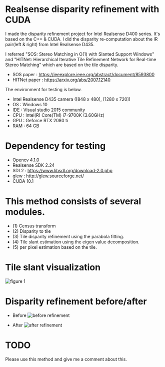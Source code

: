 # Realsense disparity refinement with CUDA

I made the disparity refinement project for Intel Realsense D400 series. It's based on the C++ & CUDA.
I did the disparity re-computation about the IR pair(left & right) from Intel Realsense D435.

I referred "SOS: Stereo Matching in O(1) with Slanted Support Windows" and "HITNet: Hierarchical Iterative Tile Refinement Network for Real-time Stereo Matching" which are based on the tile disparity.

- SOS paper : https://ieeexplore.ieee.org/abstract/document/8593800
- HITNet paper : https://arxiv.org/abs/2007.12140


The environment for testing is below.
- Intel Realsense D435 camera ([848 x 480], [1280 x 720])
- OS : Windows 10
- IDE : Visual studio 2015 community
- CPU : Intel(R) Core(TM) i7-9700K (3.60GHz)
- GPU : Geforce RTX 2080 ti
- RAM : 64 GB

# Dependency for testing
- Opencv 4.1.0
- Realsense SDK 2.24
- SDL2 : https://www.libsdl.org/download-2.0.php
- glew : http://glew.sourceforge.net/
- CUDA 10.1

# This method consists of several modules.

- (1) Census transform
- (2) Disparity to tile
- (3) Tile disparity refinement using the parabola fitting.
- (4) Tile slant estimation using the eigen value decomposition.
- (5) per pixel estimation based on the tile.

# Tile slant visualization

![figure 1](https://user-images.githubusercontent.com/23024027/99226134-98abcc80-282c-11eb-96b3-9bc9cb33f949.png)

# Disparity refinement before/after

- Before
![before refinement](https://user-images.githubusercontent.com/23024027/99225965-45d21500-282c-11eb-85b9-198123efc12b.gif)

- After
![after refinement](https://user-images.githubusercontent.com/23024027/99226112-8f226480-282c-11eb-94f0-d56ab29e2052.gif)


# TODO
Please use this method and give me a comment about this.
